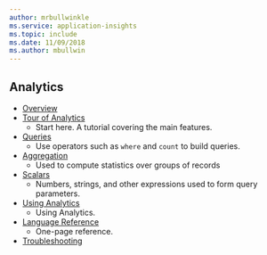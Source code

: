 ```yaml
---
author: mrbullwinkle
ms.service: application-insights
ms.topic: include
ms.date: 11/09/2018
ms.author: mbullwin
---
```


## Analytics
* [Overview](../articles/azure-monitor/app/analytics.md)
* [Tour of Analytics](../articles/application-insights/app-insights-analytics-tour.md)
  * Start here. A tutorial covering the main features.
* [Queries](../articles/application-insights/app-insights-analytics-reference.md)
  * Use operators such as `where` and `count` to build queries.
* [Aggregation](../articles/application-insights/app-insights-analytics-reference.md)
  * Used to compute statistics over groups of records
* [Scalars](../articles/application-insights/app-insights-analytics-reference.md)
  * Numbers, strings, and other expressions used to form query parameters.
* [Using Analytics](../articles/application-insights/app-insights-analytics-using.md)
  * Using Analytics.
* [Language Reference](../articles/application-insights/app-insights-analytics-reference.md)
  * One-page reference.
* [Troubleshooting](../articles/azure-monitor/app/analytics-troubleshooting.md)

